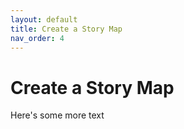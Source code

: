 ```yaml
---
layout: default
title: Create a Story Map
nav_order: 4
---
```


# Create a Story Map

Here's some more text
